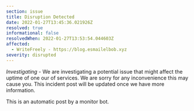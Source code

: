 ```yaml
---
section: issue
title: Disruption Detected
date: 2022-01-27T13:45:36.021926Z
resolved: true
informational: false
resolvedWhen: 2022-01-27T13:53:54.044603Z
affected:
  - WriteFreely - https://blog.esmailelbob.xyz
severity: disrupted
---
```

*Investigating* - We are investigating a potential issue that might affect the uptime of one our of services. We are sorry for any inconvenience this may cause you. This incident post will be updated once we have more information.

This is an automatic post by a monitor bot.
        